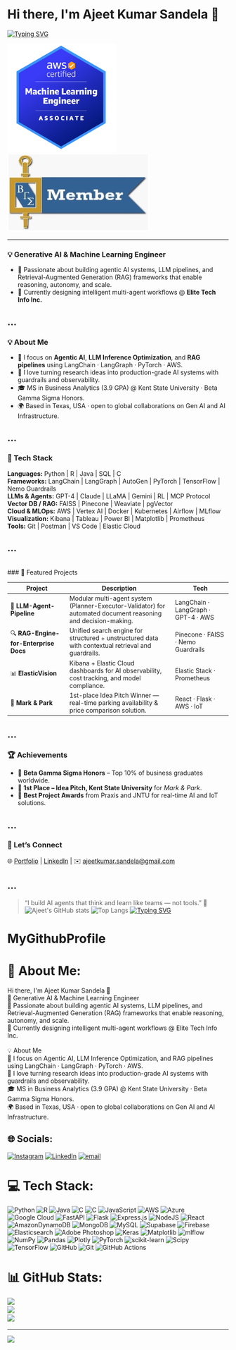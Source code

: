 

<!-- ======================= HEADER - CLEAN STACKED LAYOUT ======================= -->

<h1>Hi there, I'm Ajeet Kumar Sandela 👋</h1>

<p align="center">
  
  [![Typing SVG](https://readme-typing-svg.demolab.com?font=Fira+Code&pause=1000&color=00FFFF&width=435&lines=Generative+AI+Engineer+⚙️;Building+Agentic+AI+Systems+🤖;LLM+%7C+RAG+%7C+LangChain+%7C+AWS)](https://git.io/typing-svg)

</p>

<p align="right">
  
 ![AWS Certified](https://github.com/ajeetsandela/MyGithubProfile/blob/main/assets/aws_certification_badge.png)
![Beta Gamma Sigma](https://github.com/ajeetsandela/MyGithubProfile/blob/main/assets/BGS_badge.jpg)
</p>

---

### 💡 **Generative AI & Machine Learning Engineer**

- 🧠 Passionate about building agentic AI systems, LLM pipelines, and Retrieval-Augmented Generation (RAG) frameworks that enable reasoning, autonomy, and scale.  
- 🧩 Currently designing intelligent multi-agent workflows @ **Elite Tech Info Inc.**

...
---

### 💡 About Me  
- 🧠 I focus on **Agentic AI**, **LLM Inference Optimization**, and **RAG pipelines** using LangChain · LangGraph · PyTorch · AWS.  
- 🧩 I love turning research ideas into production-grade AI systems with guardrails and observability.  
- 🎓 MS in Business Analytics (3.9 GPA) @ Kent State University · Beta Gamma Sigma Honors.  
- 🌍 Based in Texas, USA · open to global collaborations on Gen AI and AI Infrastructure.  

...
---

### 🧰 Tech Stack
**Languages:** Python | R | Java | SQL | C  
**Frameworks:** LangChain | LangGraph | AutoGen | PyTorch | TensorFlow | Nemo Guardrails  
**LLMs & Agents:** GPT-4 | Claude | LLaMA | Gemini | RL | MCP Protocol  
**Vector DB / RAG:** FAISS | Pinecone | Weaviate | pgVector  
**Cloud & MLOps:** AWS | Vertex AI | Docker | Kubernetes | Airflow | MLflow  
**Visualization:** Kibana | Tableau | Power BI | Matplotlib | Prometheus  
**Tools:** Git | Postman | VS Code | Elastic Cloud  

...
---
<br>
### 🚀 Featured Projects

| Project | Description | Tech |
|----------|--------------|------|
| 🧠 **LLM-Agent-Pipeline** | Modular multi-agent system (Planner-Executor-Validator) for automated document reasoning and decision-making. | LangChain · LangGraph · GPT-4 · AWS |
| 🔍 **RAG-Engine-for-Enterprise Docs** | Unified search engine for structured + unstructured data with contextual retrieval and guardrails. | Pinecone · FAISS · Nemo Guardrails |
| 📊 **ElasticVision** | Kibana + Elastic Cloud dashboards for AI observability, cost tracking, and model compliance. | Elastic Stack · Prometheus |
| 🧩 **Mark & Park** | 1st-place Idea Pitch Winner — real-time parking availability & price comparison solution. | React · Flask · AWS · IoT |

...
---

### 🏆 Achievements
- 🥇 **Beta Gamma Sigma Honors** – Top 10% of business graduates worldwide.  
- 🏅 **1st Place – Idea Pitch, Kent State University** for *Mark & Park*.  
- 🧭 **Best Project Awards** from Praxis and JNTU for real-time AI and IoT solutions.  

...
---


### 💬 Let’s Connect  
🌐 [Portfolio](https://ajeets.dev) | [LinkedIn](https://linkedin.com/in/ajeetsandela) | ✉️ ajeetkumar.sandela@gmail.com  

...
---

> “I build AI agents that think and learn like teams — not tools.” 🤖
> ![Ajeet's GitHub stats](https://github-readme-stats.vercel.app/api?username=ajeetsandela&show_icons=true&theme=radical)
![Top Langs](https://github-readme-stats.vercel.app/api/top-langs/?username=ajeetsandela&layout=compact&theme=radical)
[![Typing SVG](https://readme-typing-svg.demolab.com?font=Fira+Code&pause=1000&color=00FFFF&width=435&lines=Generative+AI+Engineer+⚙️;Building+Agentic+AI+Systems+🤖;LLM+%7C+RAG+%7C+LangChain+%7C+AWS)](https://git.io/typing-svg)

# MyGithubProfile



# 💫 About Me:
Hi there, I'm Ajeet Kumar Sandela 👋<br>🎯 Generative AI & Machine Learning Engineer<br>🔹 Passionate about building agentic AI systems, LLM pipelines, and Retrieval-Augmented Generation (RAG) frameworks that enable reasoning, autonomy, and scale.<br>🔹 Currently designing intelligent multi-agent workflows @ Elite Tech Info Inc.<br><br>💡 About Me<br>🧠 I focus on Agentic AI, LLM Inference Optimization, and RAG pipelines using LangChain · LangGraph · PyTorch · AWS.<br>🧩 I love turning research ideas into production-grade AI systems with guardrails and observability.<br>🎓 MS in Business Analytics (3.9 GPA) @ Kent State University · Beta Gamma Sigma Honors.<br>🌍 Based in Texas, USA · open to global collaborations on Gen AI and AI Infrastructure.<br>


## 🌐 Socials:
[![Instagram](https://img.shields.io/badge/Instagram-%23E4405F.svg?logo=Instagram&logoColor=white)](https://instagram.com/ajeetsandela) [![LinkedIn](https://img.shields.io/badge/LinkedIn-%230077B5.svg?logo=linkedin&logoColor=white)](https://linkedin.com/in/ajeetsandela) [![email](https://img.shields.io/badge/Email-D14836?logo=gmail&logoColor=white)](mailto:ajeetkumar.sandela@gmail.com) 

# 💻 Tech Stack:
![Python](https://img.shields.io/badge/python-3670A0?style=for-the-badge&logo=python&logoColor=ffdd54) ![R](https://img.shields.io/badge/r-%23276DC3.svg?style=for-the-badge&logo=r&logoColor=white) ![Java](https://img.shields.io/badge/java-%23ED8B00.svg?style=for-the-badge&logo=openjdk&logoColor=white) ![C](https://img.shields.io/badge/c-%2300599C.svg?style=for-the-badge&logo=c&logoColor=white) ![C](https://img.shields.io/badge/c-%2300599C.svg?style=for-the-badge&logo=c&logoColor=white) ![JavaScript](https://img.shields.io/badge/javascript-%23323330.svg?style=for-the-badge&logo=javascript&logoColor=%23F7DF1E) ![AWS](https://img.shields.io/badge/AWS-%23FF9900.svg?style=for-the-badge&logo=amazon-aws&logoColor=white) ![Azure](https://img.shields.io/badge/azure-%230072C6.svg?style=for-the-badge&logo=microsoftazure&logoColor=white) ![Google Cloud](https://img.shields.io/badge/GoogleCloud-%234285F4.svg?style=for-the-badge&logo=google-cloud&logoColor=white) ![FastAPI](https://img.shields.io/badge/FastAPI-005571?style=for-the-badge&logo=fastapi) ![Flask](https://img.shields.io/badge/flask-%23000.svg?style=for-the-badge&logo=flask&logoColor=white) ![Express.js](https://img.shields.io/badge/express.js-%23404d59.svg?style=for-the-badge&logo=express&logoColor=%2361DAFB) ![NodeJS](https://img.shields.io/badge/node.js-6DA55F?style=for-the-badge&logo=node.js&logoColor=white) ![React](https://img.shields.io/badge/react-%2320232a.svg?style=for-the-badge&logo=react&logoColor=%2361DAFB) ![AmazonDynamoDB](https://img.shields.io/badge/Amazon%20DynamoDB-4053D6?style=for-the-badge&logo=Amazon%20DynamoDB&logoColor=white) ![MongoDB](https://img.shields.io/badge/MongoDB-%234ea94b.svg?style=for-the-badge&logo=mongodb&logoColor=white) ![MySQL](https://img.shields.io/badge/mysql-4479A1.svg?style=for-the-badge&logo=mysql&logoColor=white) ![Supabase](https://img.shields.io/badge/Supabase-3ECF8E?style=for-the-badge&logo=supabase&logoColor=white) ![Firebase](https://img.shields.io/badge/firebase-a08021?style=for-the-badge&logo=firebase&logoColor=ffcd34) ![Elasticsearch](https://img.shields.io/badge/elasticsearch-%230377CC.svg?style=for-the-badge&logo=elasticsearch&logoColor=white) ![Adobe Photoshop](https://img.shields.io/badge/adobe%20photoshop-%2331A8FF.svg?style=for-the-badge&logo=adobe%20photoshop&logoColor=white) ![Keras](https://img.shields.io/badge/Keras-%23D00000.svg?style=for-the-badge&logo=Keras&logoColor=white) ![Matplotlib](https://img.shields.io/badge/Matplotlib-%23ffffff.svg?style=for-the-badge&logo=Matplotlib&logoColor=black) ![mlflow](https://img.shields.io/badge/mlflow-%23d9ead3.svg?style=for-the-badge&logo=numpy&logoColor=blue) ![NumPy](https://img.shields.io/badge/numpy-%23013243.svg?style=for-the-badge&logo=numpy&logoColor=white) ![Pandas](https://img.shields.io/badge/pandas-%23150458.svg?style=for-the-badge&logo=pandas&logoColor=white) ![Plotly](https://img.shields.io/badge/Plotly-%233F4F75.svg?style=for-the-badge&logo=plotly&logoColor=white) ![PyTorch](https://img.shields.io/badge/PyTorch-%23EE4C2C.svg?style=for-the-badge&logo=PyTorch&logoColor=white) ![scikit-learn](https://img.shields.io/badge/scikit--learn-%23F7931E.svg?style=for-the-badge&logo=scikit-learn&logoColor=white) ![Scipy](https://img.shields.io/badge/SciPy-%230C55A5.svg?style=for-the-badge&logo=scipy&logoColor=%white) ![TensorFlow](https://img.shields.io/badge/TensorFlow-%23FF6F00.svg?style=for-the-badge&logo=TensorFlow&logoColor=white) ![GitHub](https://img.shields.io/badge/github-%23121011.svg?style=for-the-badge&logo=github&logoColor=white) ![Git](https://img.shields.io/badge/git-%23F05033.svg?style=for-the-badge&logo=git&logoColor=white) ![GitHub Actions](https://img.shields.io/badge/github%20actions-%232671E5.svg?style=for-the-badge&logo=githubactions&logoColor=white)
# 📊 GitHub Stats:
![](https://github-readme-stats.vercel.app/api?username=ajeetsandela&theme=tokyonight&hide_border=false&include_all_commits=true&count_private=true)<br/>
![](https://nirzak-streak-stats.vercel.app/?user=ajeetsandela&theme=tokyonight&hide_border=false)<br/>
![](https://github-readme-stats.vercel.app/api/top-langs/?username=ajeetsandela&theme=tokyonight&hide_border=false&include_all_commits=true&count_private=true&layout=compact)

---
[![](https://visitcount.itsvg.in/api?id=ajeetsandela&icon=0&color=0)](https://visitcount.itsvg.in)

<!-- Proudly created with GPRM ( https://gprm.itsvg.in ) -->
